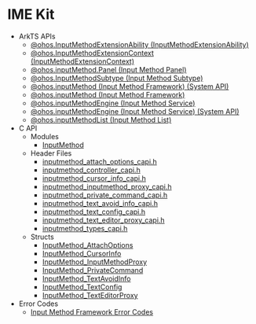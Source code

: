 # IME Kit<!--ime-api-->
<!--Kit: IME Kit-->
<!--Subsystem: MiscServices-->
<!--Owner: @illybyy-->
<!--Designer: @andeszhang-->
<!--Tester: @murphy1984-->
<!--Adviser: @zhang_yixin13-->

- ArkTS APIs<!--ime-arkts-->
  - [@ohos.InputMethodExtensionAbility (InputMethodExtensionAbility)](js-apis-inputmethod-extension-ability.md)
  - [@ohos.InputMethodExtensionContext (InputMethodExtensionContext)](js-apis-inputmethod-extension-context.md)
  - [@ohos.inputMethod.Panel (Input Method Panel)](js-apis-inputmethod-panel.md)
  - [@ohos.InputMethodSubtype (Input Method Subtype)](js-apis-inputmethod-subtype.md)
  - [@ohos.inputMethod (Input Method Framework) (System API)](js-apis-inputmethod-sys.md)
  - [@ohos.inputMethod (Input Method Framework)](js-apis-inputmethod.md)
  - [@ohos.inputMethodEngine (Input Method Service)](js-apis-inputmethodengine.md)
  - [@ohos.inputMethodEngine (Input Method Service) (System API)](js-apis-inputmethodengine-sys.md)
  - [@ohos.inputMethodList (Input Method List)](js-apis-inputmethodlist.md)
- C API<!--ime-c-->
  - Modules
    - [InputMethod](capi-inputmethod.md)
  - Header Files
    - [inputmethod_attach_options_capi.h](capi-inputmethod-attach-options-capi-h.md)
    - [inputmethod_controller_capi.h](capi-inputmethod-controller-capi-h.md)
    - [inputmethod_cursor_info_capi.h](capi-inputmethod-cursor-info-capi-h.md)
    - [inputmethod_inputmethod_proxy_capi.h](capi-inputmethod-inputmethod-proxy-capi-h.md)
    - [inputmethod_private_command_capi.h](capi-inputmethod-private-command-capi-h.md)
    - [inputmethod_text_avoid_info_capi.h](capi-inputmethod-text-avoid-info-capi-h.md)
    - [inputmethod_text_config_capi.h](capi-inputmethod-text-config-capi-h.md)
    - [inputmethod_text_editor_proxy_capi.h](capi-inputmethod-text-editor-proxy-capi-h.md)
    - [inputmethod_types_capi.h](capi-inputmethod-types-capi-h.md)
  - Structs
    - [InputMethod_AttachOptions](capi-inputmethod-inputmethod-attachoptions.md)
    - [InputMethod_CursorInfo](capi-inputmethod-inputmethod-cursorinfo.md)
    - [InputMethod_InputMethodProxy](capi-inputmethod-inputmethod-inputmethodproxy.md)
    - [InputMethod_PrivateCommand](capi-inputmethod-inputmethod-privatecommand.md)
    - [InputMethod_TextAvoidInfo](capi-inputmethod-inputmethod-textavoidinfo.md)
    - [InputMethod_TextConfig](capi-inputmethod-inputmethod-textconfig.md)
    - [InputMethod_TextEditorProxy](capi-inputmethod-inputmethod-texteditorproxy.md)
- Error Codes<!--ime-arkts-errcode-->
  - [Input Method Framework Error Codes](errorcode-inputmethod-framework.md)
  
